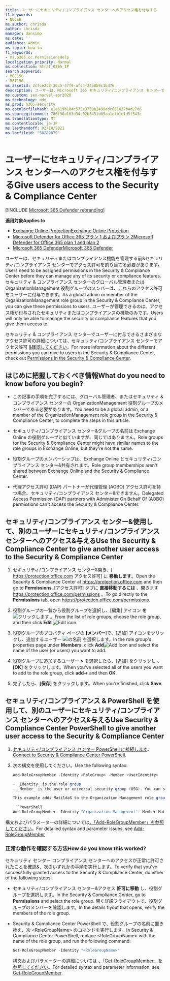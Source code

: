 ```yaml
---
title: ユーザーにセキュリティ/コンプライアンス センターへのアクセス権を付与する
f1.keywords:
- NOCSH
ms.author: chrisda
author: chrisda
manager: dansimp
ms.date: ''
audience: Admin
ms.topic: how-to
f1_keywords:
- ms.o365.cc.PermissionsHelp
localization_priority: Normal
ms.collection: Strat_O365_IP
search.appverid:
- MOE150
- MET150
ms.assetid: 2cfce2c8-20c5-47f9-afc4-24b059c1bd76
description: ユーザーは、Microsoft 365 セキュリティ/コンプライアンス センターでアクセス許可を割り当て&、セキュリティまたはコンプライアンス機能を管理する必要があります。
ms.custom: seo-marvel-apr2020
ms.technology: mdo
ms.prod: m365-security
ms.openlocfilehash: e1a619b184c575e3750b2499adc661627b4d27d6
ms.sourcegitcommit: 786f90a163d34c02b8451d09aa1efb1e1d5f543c
ms.translationtype: MT
ms.contentlocale: ja-JP
ms.lasthandoff: 02/18/2021
ms.locfileid: "50289879"
---
```

# <a name="give-users-access-to-the-security--compliance-center"></a><span data-ttu-id="148cb-103">ユーザーにセキュリティ/コンプライアンス センターへのアクセス権を付与する</span><span class="sxs-lookup"><span data-stu-id="148cb-103">Give users access to the Security & Compliance Center</span></span>

[!INCLUDE [Microsoft 365 Defender rebranding](../includes/microsoft-defender-for-office.md)]

<span data-ttu-id="148cb-104">**適用対象**</span><span class="sxs-lookup"><span data-stu-id="148cb-104">**Applies to**</span></span>
- [<span data-ttu-id="148cb-105">Exchange Online Protection</span><span class="sxs-lookup"><span data-stu-id="148cb-105">Exchange Online Protection</span></span>](exchange-online-protection-overview.md)
- [<span data-ttu-id="148cb-106">Microsoft Defender for Office 365 プラン 1 およびプラン 2</span><span class="sxs-lookup"><span data-stu-id="148cb-106">Microsoft Defender for Office 365 plan 1 and plan 2</span></span>](office-365-atp.md)
- [<span data-ttu-id="148cb-107">Microsoft 365 Defender</span><span class="sxs-lookup"><span data-stu-id="148cb-107">Microsoft 365 Defender</span></span>](../mtp/microsoft-threat-protection.md)

<span data-ttu-id="148cb-108">ユーザーは、セキュリティまたはコンプライアンス機能を管理する前&セキュリティ/コンプライアンス センターでアクセス許可を割り当てる必要があります。</span><span class="sxs-lookup"><span data-stu-id="148cb-108">Users need to be assigned permissions in the Security & Compliance Center before they can manage any of its security or compliance features.</span></span> <span data-ttu-id="148cb-109">セキュリティ & コンプライアンス センターのグローバル管理者または OrganizationManagement 役割グループのメンバーは、これらのアクセス許可をユーザーに付与できます。</span><span class="sxs-lookup"><span data-stu-id="148cb-109">As a global admin or member of the OrganizationManagement role group in the Security & Compliance Center, you can give these permissions to users.</span></span> <span data-ttu-id="148cb-110">ユーザーが管理できるのは、アクセス権が付与されたセキュリティまたはコンプライアンスの機能のみです。</span><span class="sxs-lookup"><span data-stu-id="148cb-110">Users will only be able to manage the security or compliance features that you give them access to.</span></span>

<span data-ttu-id="148cb-111">セキュリティ & コンプライアンス センターでユーザーに付与できるさまざまなアクセス許可の詳細については、セキュリティ/コンプライアンス センターでアクセス許可 [&確認してください](permissions-in-the-security-and-compliance-center.md)。</span><span class="sxs-lookup"><span data-stu-id="148cb-111">For more information about the different permissions you can give to users in the Security & Compliance Center, check out [Permissions in the Security & Compliance Center](permissions-in-the-security-and-compliance-center.md).</span></span>

## <a name="what-do-you-need-to-know-before-you-begin"></a><span data-ttu-id="148cb-112">はじめに把握しておくべき情報</span><span class="sxs-lookup"><span data-stu-id="148cb-112">What do you need to know before you begin?</span></span>

- <span data-ttu-id="148cb-113">この記事の手順を完了するには、グローバル管理者、またはセキュリティ & コンプライアンス センターの OrganizationManagement 役割グループのメンバーである必要があります。</span><span class="sxs-lookup"><span data-stu-id="148cb-113">You need to be a global admin, or a member of the OrganizationManagement role group in the Security & Compliance Center, to complete the steps in this article.</span></span>

- <span data-ttu-id="148cb-114">セキュリティ/コンプライアンス センター&グループの名前は Exchange Online の役割グループと似ていますが、同じではありません。</span><span class="sxs-lookup"><span data-stu-id="148cb-114">Role groups for the Security & Compliance Center might have similar names to the role groups in Exchange Online, but they're not the same.</span></span>

- <span data-ttu-id="148cb-115">役割グループのメンバーシップは、Exchange Online とセキュリティ/コンプライアンス センター&共有されます。</span><span class="sxs-lookup"><span data-stu-id="148cb-115">Role group memberships aren't shared between Exchange Online and the Security & Compliance Center.</span></span>

- <span data-ttu-id="148cb-116">代理アクセス許可 (DAP) パートナーが代理管理 (AOBO) アクセス許可を持つ場合、セキュリティ/コンプライアンス センター&できません。</span><span class="sxs-lookup"><span data-stu-id="148cb-116">Delegated Access Permission (DAP) partners with Administer On Behalf Of (AOBO) permissions can't access the Security & Compliance Center.</span></span>

## <a name="use-the-security--compliance-center-to-give-another-user-access-to-the-security--compliance-center"></a><span data-ttu-id="148cb-117">セキュリティ/コンプライアンス センター&使用して、別のユーザーにセキュリティ/コンプライアンス センターへのアクセス&与える</span><span class="sxs-lookup"><span data-stu-id="148cb-117">Use the Security & Compliance Center to give another user access to the Security & Compliance Center</span></span>

1. <span data-ttu-id="148cb-118">セキュリティ/コンプライアンス センター&開き、[ <https://protection.office.com> アクセス許可] に **移動します**。</span><span class="sxs-lookup"><span data-stu-id="148cb-118">Open the Security & Compliance Center at <https://protection.office.com> and then go to **Permissions**.</span></span> <span data-ttu-id="148cb-119">[アクセス許可] タブに **直接移動するには** 、開きます <https://protection.office.com/permissions> 。</span><span class="sxs-lookup"><span data-stu-id="148cb-119">To go directly to the **Permissions** tab, open <https://protection.office.com/permissions>.</span></span>

2. <span data-ttu-id="148cb-120">役割グループの一覧から役割グループを選択し、[編集] アイコン **を** ![ クリックします ](../../media/O365-MDM-CreatePolicy-EditIcon.gif) 。</span><span class="sxs-lookup"><span data-stu-id="148cb-120">From the list of role groups, choose the role group, and then click **Edit** ![Edit icon](../../media/O365-MDM-CreatePolicy-EditIcon.gif).</span></span>

3. <span data-ttu-id="148cb-121">役割グループのプロパティ ページの **[メンバー**]で、[追加] アイコンをクリックし、追加するユーザー ![ の名前 ](../../media/ITPro-EAC-AddIcon.gif) を選択します。</span><span class="sxs-lookup"><span data-stu-id="148cb-121">In the role group's properties page under **Members**, click **Add**![Add Icon](../../media/ITPro-EAC-AddIcon.gif) and select the name of the user (or users) you want to add.</span></span>

4. <span data-ttu-id="148cb-122">役割グループに追加するユーザー **\>** を選択したら、[追加] をクリックし **、[OK]** をクリックします。</span><span class="sxs-lookup"><span data-stu-id="148cb-122">When you've selected all of the users you want to add to the role group, click **add-\>** and then **OK**.</span></span>

5. <span data-ttu-id="148cb-123">完了したら、**[保存]** をクリックします。</span><span class="sxs-lookup"><span data-stu-id="148cb-123">When you're finished, click **Save**.</span></span>

## <a name="use-security--compliance-center-powershell-to-give-another-user-access-to-the-security--compliance-center"></a><span data-ttu-id="148cb-124">セキュリティ/コンプライアンス & PowerShell を使用して、別のユーザーにセキュリティ/コンプライアンス センターへのアクセス&与える</span><span class="sxs-lookup"><span data-stu-id="148cb-124">Use Security & Compliance Center PowerShell to give another user access to the Security & Compliance Center</span></span>

1. <span data-ttu-id="148cb-125">[セキュリティ/コンプライアンス センター PowerShell に接続します](https://docs.microsoft.com/powershell/exchange/connect-to-scc-powershell)。</span><span class="sxs-lookup"><span data-stu-id="148cb-125">[Connect to Security & Compliance Center PowerShell](https://docs.microsoft.com/powershell/exchange/connect-to-scc-powershell).</span></span>

2. <span data-ttu-id="148cb-126">次の構文を使用してください。</span><span class="sxs-lookup"><span data-stu-id="148cb-126">Use the following syntax:</span></span>

   ```powershell
   Add-RoleGroupMember -Identity <RoleGroup> -Member <UserIdentity>

   - _Identity_ is the role group.
   - _Member_ is the user or universal security group (USG). You can specify only one member at a time.

   This example adds MatildaS to the Organization Management role group.

   ```PowerShell
   Add-RoleGroupMember -Identity "Organization Management" -Member MatildaS
   ```

<span data-ttu-id="148cb-127">構文およびパラメーターの詳細については[、「Add-RoleGroupMember」を参照してください](https://docs.microsoft.com/powershell/module/exchange/add-rolegroupmember)。</span><span class="sxs-lookup"><span data-stu-id="148cb-127">For detailed syntax and parameter issues, see [Add-RoleGroupMember](https://docs.microsoft.com/powershell/module/exchange/add-rolegroupmember)</span></span>

### <a name="how-do-you-know-this-worked"></a><span data-ttu-id="148cb-128">正常な動作を確認する方法</span><span class="sxs-lookup"><span data-stu-id="148cb-128">How do you know this worked?</span></span>

<span data-ttu-id="148cb-129">セキュリティ センター コンプライアンス センターへのアクセスが正常に許可されたことを確認&、次のいずれかの手順を実行します。</span><span class="sxs-lookup"><span data-stu-id="148cb-129">To verify that you've successfully granted access to the Security & Compliance Center, do either of the following steps:</span></span>

- <span data-ttu-id="148cb-130">セキュリティ/コンプライアンス センター&アクセス **許可に移動** し、役割グループを選択します。</span><span class="sxs-lookup"><span data-stu-id="148cb-130">In the Security & Compliance Center, go to **Permissions** and select the role group.</span></span> <span data-ttu-id="148cb-131">開く詳細フライアウトで、役割グループのメンバーを確認します。</span><span class="sxs-lookup"><span data-stu-id="148cb-131">In the details flyout that opens, verify the members of the role group.</span></span>

- <span data-ttu-id="148cb-132">Security & Compliance Center PowerShell で、役割グループの名前に置き換え、次 \<RoleGroupName\> のコマンドを実行します。</span><span class="sxs-lookup"><span data-stu-id="148cb-132">In Security & Compliance Center PowerShell, replace \<RoleGroupName\> with the name of the role group, and run the following command:</span></span>

  ```powershell
  Get-RoleGroupMember -Identity "<RoleGroupName>"
  ```

  <span data-ttu-id="148cb-133">構文およびパラメーターの詳細については [、「Get-RoleGroupMember」を参照してください](https://docs.microsoft.com/powershell/module/exchange/Get-RoleGroupMember)。</span><span class="sxs-lookup"><span data-stu-id="148cb-133">For detailed syntax and parameter information, see [Get-RoleGroupMember](https://docs.microsoft.com/powershell/module/exchange/Get-RoleGroupMember).</span></span>
